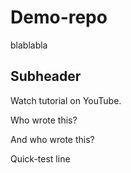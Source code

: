 # Demo-repo

blablabla

## Subheader

Watch tutorial on YouTube.

Who wrote this?

And who wrote this?

Quick-test line

